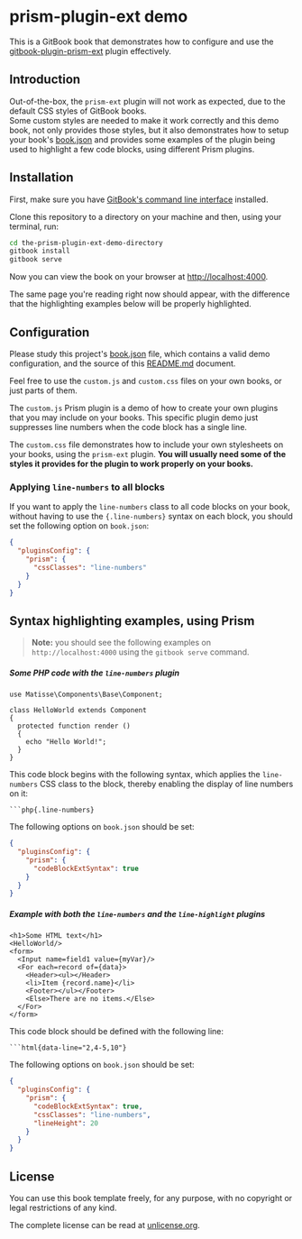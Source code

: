 # prism-plugin-ext demo

This is a GitBook book that demonstrates how to configure and use the [gitbook-plugin-prism-ext](https://github.com/claudio-silva/gitbook-plugin-prism-ext) plugin effectively.

## Introduction

Out-of-the-box, the `prism-ext` plugin will not work as expected, due to the default CSS styles of GitBook books.  
Some custom styles are needed to make it work correctly and this demo book, not only provides those styles, but it also demonstrates how to setup your book's [book.json](https://github.com/claudio-silva/gitbook-prism-ext-demo/blob/master/book.json) and provides some examples of the plugin being used to highlight a few code blocks, using different Prism plugins.

## Installation

First, make sure you have [GitBook's command line interface](https://github.com/GitbookIO/gitbook-cli) installed.

Clone this repository to a directory on your machine and then, using your terminal, run:

```bash
cd the-prism-plugin-ext-demo-directory
gitbook install
gitbook serve
```

Now you can view the book on your browser at [http://localhost:4000](http://localhost:4000).

The same page you're reading right now should appear, with the difference that the highlighting examples below will be properly highlighted.

## Configuration

Please study this project's [book.json](https://github.com/claudio-silva/gitbook-prism-ext-demo/blob/master/book.json) file, which contains a valid demo configuration, and the source of this [README.md](https://github.com/claudio-silva/gitbook-prism-ext-demo/blob/master/README.md) document.

Feel free to use the `custom.js` and `custom.css` files on your own books, or just parts of them.

The `custom.js` Prism plugin is a demo of how to create your own plugins that you may include on your books. This specific plugin demo just suppresses line numbers when the code block has a single line.

The `custom.css` file demonstrates how to include your own stylesheets on your books, using the `prism-ext` plugin. **You will usually need some of the styles it provides for the plugin to work properly on your books.**

### Applying `line-numbers` to all blocks

If you want to apply the `line-numbers` class to all code blocks on your book, without having to use the `{.line-numbers}` syntax on each block, you should set the following option on `book.json`:

```json
{
  "pluginsConfig": {
    "prism": {
      "cssClasses": "line-numbers"
    }
  }
}
```

## Syntax highlighting examples, using Prism

> **Note:** you should see the following examples on `http://localhost:4000` using the `gitbook serve` command.

##### Some PHP code with the `line-numbers` plugin

```php{.line-numbers}
use Matisse\Components\Base\Component;

class HelloWorld extends Component
{
  protected function render ()
  {
    echo "Hello World!";
  }
}
```

This code block begins with the following syntax, which applies the `line-numbers` CSS class to the block, thereby enabling the display of line numbers on it:

    ```php{.line-numbers}

The following options on `book.json` should be set:

```json
{
  "pluginsConfig": {
    "prism": {
      "codeBlockExtSyntax": true
    }
  }
}
```

##### Example with both the `line-numbers` and the `line-highlight` plugins

```html{.line-numbers data-line="2,4-5,10"}
<h1>Some HTML text</h1>
<HelloWorld/>
<form>
  <Input name=field1 value={myVar}/>
  <For each=record of={data}>
    <Header><ul></Header>
    <li>Item {record.name}</li>
    <Footer></ul></Footer>
    <Else>There are no items.</Else>
  </For>
</form>
```

This code block should be defined with the following line:

    ```html{data-line="2,4-5,10"}

The following options on `book.json` should be set:

```json
{
  "pluginsConfig": {
    "prism": {
      "codeBlockExtSyntax": true,
      "cssClasses": "line-numbers",
      "lineHeight": 20
    }
  }
}
```

## License

You can use this book template freely, for any purpose, with no copyright or legal restrictions of any kind.

The complete license can be read at [unlicense.org](http://unlicense.org/).
